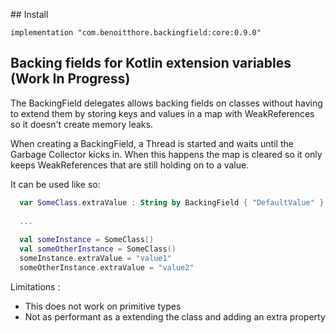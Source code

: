 ## Install 

`implementation "com.benoitthore.backingfield:core:0.9.0"`


## Backing fields for Kotlin extension variables (Work In Progress)

The BackingField delegates allows backing fields on classes without having to extend them by storing keys and values in a map with WeakReferences so it doesn't create memory leaks.

When creating a BackingField, a Thread is started and waits until the Garbage Collector kicks in. When this happens the map is cleared so it only keeps WeakReferences that are still holding on to a value.

It can be used like so:
```Kotlin
  var SomeClass.extraValue : String by BackingField { "DefaultValue" }
  
  ...
  
  val someInstance = SomeClass()
  val someOtherInstance = SomeClass()
  someInstance.extraValue = "value1"
  someOtherInstance.extraValue = "value2"  
```


Limitations :

- This does not work on primitive types 
-  Not as performant as a extending the class and adding an extra property
